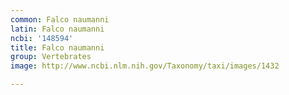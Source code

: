 ```yaml
---
common: Falco naumanni
latin: Falco naumanni
ncbi: '148594'
title: Falco naumanni
group: Vertebrates
image: http://www.ncbi.nlm.nih.gov/Taxonomy/taxi/images/1432

---
```


